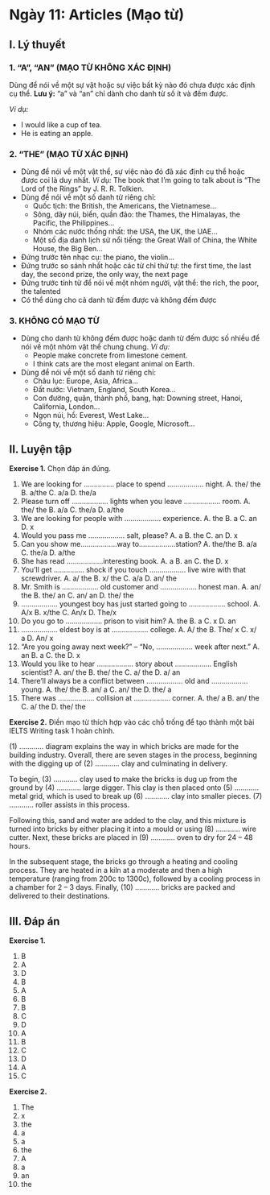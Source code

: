 # Ngày 11: Articles (Mạo từ)

## I. Lý thuyết

### 1. “A”, “AN” (MẠO TỪ KHÔNG XÁC ĐỊNH)

Dùng để nói về một sự vật hoặc sự việc bất kỳ nào đó chưa được xác định cụ thể.
**Lưu ý:** “a” và “an” chỉ dành cho danh từ số ít và đếm được.

*Ví dụ:*
*   I would like a cup of tea.
*   He is eating an apple.

### 2. “THE” (MẠO TỪ XÁC ĐỊNH)

*   Dùng để nói về một vật thể, sự việc nào đó đã xác định cụ thể hoặc được coi là duy nhất.
    *Ví dụ:* The book that I’m going to talk about is “The Lord of the Rings” by J. R. R. Tolkien.
*   Dùng để nói về một số danh từ riêng chỉ:
    *   Quốc tịch: the British, the Americans, the Vietnamese…
    *   Sông, dãy núi, biển, quần đảo: the Thames, the Himalayas, the Pacific, the Philippines…
    *   Nhóm các nước thống nhất: the USA, the UK, the UAE…
    *   Một số địa danh lịch sử nổi tiếng: the Great Wall of China, the White House, the Big Ben…
*   Đứng trước tên nhạc cụ: the piano, the violin…
*   Đứng trước so sánh nhất hoặc các từ chỉ thứ tự: the first time, the last day, the second prize, the only way, the next page
*   Đứng trước tính từ để nói về một nhóm người, vật thể: the rich, the poor, the talented
*   Có thể dùng cho cả danh từ đếm được và không đếm được

### 3. KHÔNG CÓ MẠO TỪ

*   Dùng cho danh từ không đếm được hoặc danh từ đếm được số nhiều để nói về một nhóm vật thể chung chung.
    *Ví dụ:*
    *   People make concrete from limestone cement.
    *   I think cats are the most elegant animal on Earth.
*   Dùng để nói về một số danh từ riêng chỉ:
    *   Châu lục: Europe, Asia, Africa…
    *   Đất nước: Vietnam, England, South Korea…
    *   Con đường, quận, thành phố, bang, hạt: Downing street, Hanoi, California, London…
    *   Ngọn núi, hồ: Everest, West Lake…
    *   Công ty, thương hiệu: Apple, Google, Microsoft…

## II. Luyện tập

**Exercise 1.** Chọn đáp án đúng.

1.  We are looking for …………… place to spend ……………… night.
    A. the/ the B. a/the C. a/a D. the/a
2.  Please turn off ……………… lights when you leave ……………… room.
    A. the/ the B. a/a C. the/a D. a/the
3.  We are looking for people with ……………… experience.
    A. the B. a C. an D. x
4.  Would you pass me ……………… salt, please?
    A. a B. the C. an D. x
5.  Can you show me………………way to………………station?
    A. the/the B. a/a C. the/a D. a/the
6.  She has read ………………interesting book.
    A. a B. an C. the D. x
7.  You’ll get …………… shock if you touch ……………… live wire with that screwdriver.
    A. a/ the B. x/ the C. a/a D. an/ the
8.  Mr. Smith is ……………… old customer and ……………… honest man.
    A. an/ the B. the/ an C. an/ an D. the/ the
9.  ……………… youngest boy has just started going to ……………… school.
    A. A/x B. x/the C. An/x D. The/x
10. Do you go to ……………… prison to visit him?
    A. the B. a C. x D. an
11. ……………… eldest boy is at ……………… college.
    A. A/ the B. The/ x C. x/ a D. An/ x
12. “Are you going away next week?” – “No, ……………… week after next.”
    A. an B. a C. the D. x
13. Would you like to hear ……………… story about ……………… English scientist?
    A. an/ the B. the/ the C. a/ the D. a/ an
14. There’ll always be a conflict between ……………… old and ……………… young.
    A. the/ the B. an/ a C. an/ the D. the/ a
15. There was ……………… collision at ……………… corner.
    A. the/ a B. an/ the C. a/ the D. the/ the

**Exercise 2.** Điền mạo từ thích hợp vào các chỗ trống để tạo thành một bài IELTS Writing task 1 hoàn chỉnh.

(1) ………… diagram explains the way in which bricks are made for the building industry. Overall, there are seven stages in the process, beginning with the digging up of (2) ………… clay and culminating in delivery.

To begin, (3) ………… clay used to make the bricks is dug up from the ground by (4) ………… large digger. This clay is then placed onto (5) ………… metal grid, which is used to break up (6) ………… clay into smaller pieces. (7) ………… roller assists in this process.

Following this, sand and water are added to the clay, and this mixture is turned into bricks by either placing it into a mould or using (8) ………… wire cutter. Next, these bricks are placed in (9) ………… oven to dry for 24 – 48 hours.

In the subsequent stage, the bricks go through a heating and cooling process. They are heated in a kiln at a moderate and then a high temperature (ranging from 200c to 1300c), followed by a cooling process in a chamber for 2 – 3 days. Finally, (10) ………… bricks are packed and delivered to their destinations.

## III. Đáp án

**Exercise 1.**
1.  B
2.  A
3.  D
4.  B
5.  A
6.  B
7.  B
8.  C
9.  D
10. A
11. B
12. C
13. D
14. A
15. C

**Exercise 2.**
1.  The
2.  x
3.  the
4.  a
5.  a
6.  the
7.  A
8.  a
9.  an
10. the
